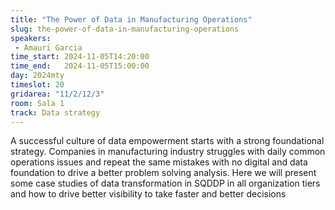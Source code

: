 ```yaml
---
title: "The Power of Data in Manufacturing Operations"
slug: the-power-of-data-in-manufacturing-operations
speakers:
 - Amauri Garcia
time_start: 2024-11-05T14:20:00
time_end:   2024-11-05T15:00:00
day: 2024mty
timeslot: 20
gridarea: "11/2/12/3"
room: Sala 1
track: Data strategy
---
```


A successful culture of data empowerment starts with a strong foundational strategy. Companies in manufacturing industry struggles with daily common operations issues and repeat the same mistakes with no digital and data foundation to drive a better problem solving analysis. Here we will present some case studies of data transformation in SQDDP in all organization tiers and how to drive better visibility to take faster and better decisions

